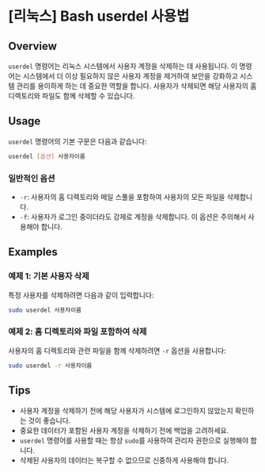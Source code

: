 # [리눅스] Bash userdel 사용법

## Overview
`userdel` 명령어는 리눅스 시스템에서 사용자 계정을 삭제하는 데 사용됩니다. 이 명령어는 시스템에서 더 이상 필요하지 않은 사용자 계정을 제거하여 보안을 강화하고 시스템 관리를 용이하게 하는 데 중요한 역할을 합니다. 사용자가 삭제되면 해당 사용자의 홈 디렉토리와 파일도 함께 삭제할 수 있습니다.

## Usage
`userdel` 명령어의 기본 구문은 다음과 같습니다:

```bash
userdel [옵션] 사용자이름
```

### 일반적인 옵션
- `-r`: 사용자의 홈 디렉토리와 메일 스풀을 포함하여 사용자의 모든 파일을 삭제합니다.
- `-f`: 사용자가 로그인 중이더라도 강제로 계정을 삭제합니다. 이 옵션은 주의해서 사용해야 합니다.

## Examples
### 예제 1: 기본 사용자 삭제
특정 사용자를 삭제하려면 다음과 같이 입력합니다:

```bash
sudo userdel 사용자이름
```

### 예제 2: 홈 디렉토리와 파일 포함하여 삭제
사용자의 홈 디렉토리와 관련 파일을 함께 삭제하려면 `-r` 옵션을 사용합니다:

```bash
sudo userdel -r 사용자이름
```

## Tips
- 사용자 계정을 삭제하기 전에 해당 사용자가 시스템에 로그인하지 않았는지 확인하는 것이 좋습니다.
- 중요한 데이터가 포함된 사용자 계정을 삭제하기 전에 백업을 고려하세요.
- `userdel` 명령어를 사용할 때는 항상 `sudo`를 사용하여 관리자 권한으로 실행해야 합니다.
- 삭제된 사용자의 데이터는 복구할 수 없으므로 신중하게 사용해야 합니다.